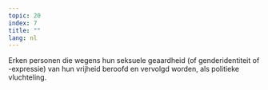 ```yaml
---
topic: 20
index: 7
title: ""
lang: nl
---
```

Erken personen die wegens hun seksuele geaardheid (of genderidentiteit of
-expressie) van hun vrijheid beroofd en vervolgd worden, als politieke
vluchteling.
